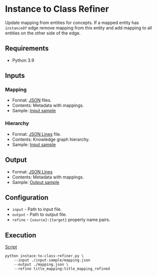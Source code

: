 # Instance to Class Refiner
Update mapping from entities for concepts. If a mapped entity has
```instanceOf``` edge remove mapping from this entity and add mapping
to all entities on the other side of the edge.

## Requirements
- Python 3.9

## Inputs

### Mapping
- Format: [JSON](https://www.json.org/) files.
- Contents: Metadata with mappings.
- Sample: [Input sample](input-sample/mapping.json)

### Hierarchy
- Format: [JSON Lines](https://jsonlines.org/) file.
- Contents: Knowledge graph hierarchy.
- Sample: [Input sample](input-sample/hierarchy.jsonl)

## Output
- Format: [JSON Lines](https://jsonlines.org/)
- Contents: Metadata with mappings.
- Sample: [Output sample](output-sample/mapping.json)

## Configuration
- ```input``` - Path to input file.
- ```output``` - Path to output file.
- ```refine``` - ```{source}:{target}``` property name pairs.

## Execution
[Script](script)
```shell
python instace-to-class-refiner.py \ 
    --input ./input-sample/mapping.json
    --output ./mapping.json \
    --refine title_mapping:title_mapping_refined
```
